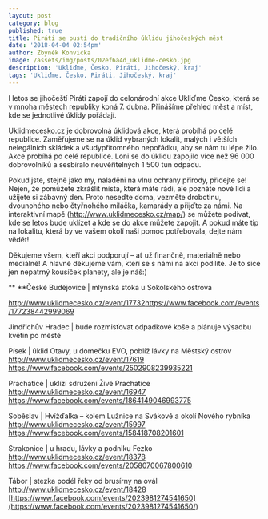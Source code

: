 ```yaml
---
layout: post
category: blog
published: true
title: Piráti se pustí do tradičního úklidu jihočeských měst
date: '2018-04-04 02:54pm'
author: Zbyněk Konvička
image: /assets/img/posts/02ef6a4d_uklidme-cesko.jpg
description: 'Ukliďme, Česko, Piráti, Jihočeský, kraj'
tags: 'Ukliďme, Česko, Piráti, Jihočeský, kraj'
---
```

I letos se jihočeští Piráti zapojí do celonárodní akce Ukliďme Česko, která se v mnoha městech republiky koná 7. dubna. Přinášíme přehled měst a míst, kde se jednotlivé úklidy pořádají.

Uklidmecesko.cz je dobrovolná úklidová akce, která probíhá po celé republice. Zaměřujeme se na úklid vybraných lokalit, malých i větších nelegálních skládek a všudypřítomného nepořádku, aby se nám tu lépe žilo. Akce probíhá po celé republice. Loni se do úklidu zapojilo více než 96 000 dobrovolníků a sesbíralo neuvěřitelných 1 500 tun odpadu. 

Pokud jste, stejně jako my, naladěni na vlnu ochrany přírody, přidejte se! Nejen, že pomůžete zkrášlit místa, která máte rádi, ale poznáte nové lidi a užijete si zábavný den. Proto neseďte doma, vezměte drobotinu, dvounohého nebo čtyřnohého miláčka, kamarády a přijďte za námi. Na interaktivní mapě (http://www.uklidmecesko.cz/map/) se můžete podívat, kde se letos bude uklízet a kde se do akce můžete zapojit. A pokud máte tip na lokalitu, která by ve vašem okolí naši pomoc potřebovala, dejte nám vědět!

Děkujeme všem, kteří akci podporují – ať už finančně, materiálně nebo mediálně! A hlavně děkujeme vám, kteří se s námi na akci podílíte. Je to sice jen nepatrný kousíček planety, ale je náš:)

**
**České Budějovice | mlýnská stoka u Sokolského ostrova

<http://www.uklidmecesko.cz/event/17732>[https://www.facebook.com/events/177238442999069
](https://www.facebook.com/events/177238442999069/)

Jindřichův Hradec | bude rozmisťovat odpadkové koše a plánuje výsadbu květin po městě

Písek | úklid Otavy, u domečku EVO, poblíž lávky na Městský ostrov
\
<http://www.uklidmecesko.cz/event/17619> [https://www.facebook.com/events/2502908239935221
](https://www.facebook.com/events/2502908239935221/)

Prachatice | uklízí sdružení Živé Prachatice
\
[http://www.uklidmecesko.cz/event/16947
](http://www.uklidmecesko.cz/event/16947)\
[https://www.facebook.com/events/1864149046993775
](https://www.facebook.com/events/1864149046993775/)

Soběslav | Hvížďalka – kolem Lužnice na Svákově a okolí Nového rybníka
\
[http://www.uklidmecesko.cz/event/15997
](http://www.uklidmecesko.cz/event/15997)\
[https://www.facebook.com/events/158418708201601
](http://www.uklidmecesko.cz/event/15997)

Strakonice | u hradu, lávky a podniku Fezko
\
[http://www.uklidmecesko.cz/event/18378
](http://www.uklidmecesko.cz/event/18378)\
[https://www.facebook.com/events/2058070067800610
](https://www.facebook.com/events/2058070067800610/)

Tábor | stezka podél řeky od brusírny na ovál
\
[http://www.uklidmecesko.cz/event/18428
](http://www.uklidmecesko.cz/event/18428)\
[https://www.facebook.com/events/2023981274541650](https://www.facebook.com/events/2023981274541650/)

